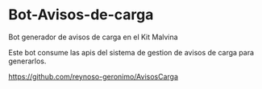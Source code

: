 # Bot-Avisos-de-carga

Bot generador de avisos de carga en el Kit Malvina

Este bot consume las apis del sistema de gestion de avisos de carga para generarlos.

https://github.com/reynoso-geronimo/AvisosCarga
